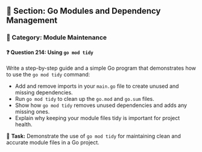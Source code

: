 ## 📘 Section: Go Modules and Dependency Management  
### 🔹 Category: Module Maintenance  
#### ❓ Question 214: Using `go mod tidy`

Write a step-by-step guide and a simple Go program that demonstrates how to use the `go mod tidy` command:

- Add and remove imports in your `main.go` file to create unused and missing dependencies.
- Run `go mod tidy` to clean up the `go.mod` and `go.sum` files.
- Show how `go mod tidy` removes unused dependencies and adds any missing ones.
- Explain why keeping your module files tidy is important for project health.

🔧 **Task:** Demonstrate the use of `go mod tidy` for maintaining clean and accurate module files in a Go project.
